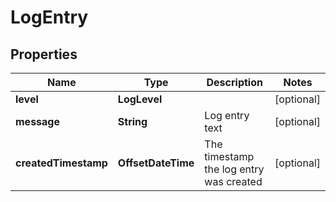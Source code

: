 

# LogEntry


## Properties

Name | Type | Description | Notes
------------ | ------------- | ------------- | -------------
**level** | **LogLevel** |  |  [optional]
**message** | **String** | Log entry text |  [optional]
**createdTimestamp** | **OffsetDateTime** | The timestamp the log entry was created |  [optional]




